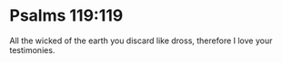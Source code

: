 # Psalms 119:119

All the wicked of the earth you discard like dross, therefore I love your testimonies.
